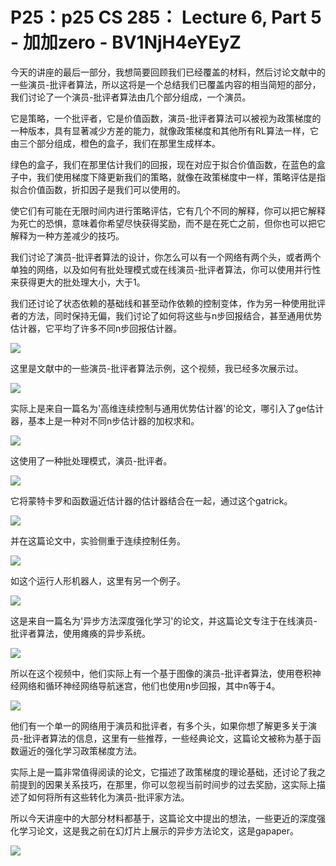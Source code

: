 # P25：p25 CS 285： Lecture 6, Part 5 - 加加zero - BV1NjH4eYEyZ

今天的讲座的最后一部分，我想简要回顾我们已经覆盖的材料，然后讨论文献中的一些演员-批评者算法，所以这将是一个总结我们已覆盖内容的相当简短的部分，我们讨论了一个演员-批评者算法由几个部分组成，一个演员。

它是策略，一个批评者，它是价值函数，演员-批评者算法可以被视为政策梯度的一种版本，具有显著减少方差的能力，就像政策梯度和其他所有RL算法一样，它由三个部分组成，橙色的盒子，我们在那里生成样本。

绿色的盒子，我们在那里估计我们的回报，现在对应于拟合价值函数，在蓝色的盒子中，我们使用梯度下降更新我们的策略，就像在政策梯度中一样，策略评估是指拟合价值函数，折扣因子是我们可以使用的。

使它们有可能在无限时间内进行策略评估，它有几个不同的解释，你可以把它解释为死亡的恐惧，意味着你希望尽快获得奖励，而不是在死亡之前，但你也可以把它解释为一种方差减少的技巧。

我们讨论了演员-批评者算法的设计，你怎么可以有一个网络有两个头，或者两个单独的网络，以及如何有批处理模式或在线演员-批评者算法，你可以使用并行性来获得更大的批处理大小，大于1。

我们还讨论了状态依赖的基础线和甚至动作依赖的控制变体，作为另一种使用批评者的方法，同时保持无偏，我们讨论了如何将这些与n步回报结合，甚至通用优势估计器，它平均了许多不同n步回报估计器。



![](img/cdb98e72c721140c97b50785f26468ce_1.png)

这里是文献中的一些演员-批评者算法示例，这个视频，我已经多次展示过。

![](img/cdb98e72c721140c97b50785f26468ce_3.png)

实际上是来自一篇名为'高维连续控制与通用优势估计器'的论文，哪引入了ge估计器，基本上是一种对不同n步估计器的加权求和。



![](img/cdb98e72c721140c97b50785f26468ce_5.png)

这使用了一种批处理模式，演员-批评者。

![](img/cdb98e72c721140c97b50785f26468ce_7.png)

它将蒙特卡罗和函数逼近估计器的估计器结合在一起，通过这个gatrick。

![](img/cdb98e72c721140c97b50785f26468ce_9.png)

并在这篇论文中，实验侧重于连续控制任务。

![](img/cdb98e72c721140c97b50785f26468ce_11.png)

如这个运行人形机器人，这里有另一个例子。

![](img/cdb98e72c721140c97b50785f26468ce_13.png)

这是来自一篇名为'异步方法深度强化学习'的论文，并这篇论文专注于在线演员-批评者算法，使用瘫痪的异步系统。



![](img/cdb98e72c721140c97b50785f26468ce_15.png)

所以在这个视频中，他们实际上有一个基于图像的演员-批评者算法，使用卷积神经网络和循环神经网络导航迷宫，他们也使用n步回报，其中n等于4。



![](img/cdb98e72c721140c97b50785f26468ce_17.png)

他们有一个单一的网络用于演员和批评者，有多个头，如果你想了解更多关于演员-批评者算法的信息，这里有一些推荐，一些经典论文，这篇论文被称为基于函数逼近的强化学习政策梯度方法。

实际上是一篇非常值得阅读的论文，它描述了政策梯度的理论基础，还讨论了我之前提到的因果关系技巧，在那里，你可以忽视当前时间步的过去奖励，这实际上描述了如何将所有这些转化为演员-批评家方法。

所以今天讲座中的大部分材料都基于，这篇论文中提出的想法，一些更近的深度强化学习论文，这是我之前在幻灯片上展示的异步方法论文，这是gapaper。



![](img/cdb98e72c721140c97b50785f26468ce_19.png)